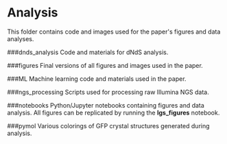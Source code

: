 # Analysis
This folder contains code and images used for the paper's figures and data analyses.

###dnds_analysis
Code and materials for dNdS analysis.

###figures
Final versions of all figures and images used in the paper.

###ML
Machine learning code and materials used in the paper.

###ngs_processing
Scripts used for processing raw Illumina NGS data.

###notebooks
Python/Jupyter notebooks containing figures and data analysis. All figures can be replicated by running the **lgs_figures** notebook.

###pymol
Various colorings of GFP crystal structures generated during analysis.